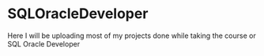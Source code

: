 # SQLOracleDeveloper
Here I will be uploading most of my projects done while taking the course or SQL Oracle Developer
